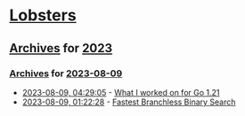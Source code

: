 # [Lobsters](../../../README.md)

## [Archives](../../index.md) for [2023](../index.md)

### [Archives](../../index.md) for [2023-08-09](index.md)

* [2023-08-09, 04:29:05](https://lobste.rs/s/9lsoyq/what_i_worked_on_for_go_1_21) - [What I worked on for Go 1.21](https://blog.carlmjohnson.net/post/2023/go-121-flag-boolfunc-constraints/)
* [2023-08-09, 01:22:28](https://lobste.rs/s/dsumhl/fastest_branchless_binary_search) - [Fastest Branchless Binary Search](https://mhdm.dev/posts/sb_lower_bound/)
